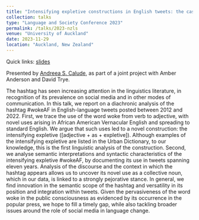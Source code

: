 ```yaml
---
title: "Intensifying expletive constructions in English tweets: the case of #wokeAF"
collection: talks
type: "Language and Society Conference 2023"
permalink: /talks/2023-nzls
venue: "University of Auckland"
date: 2023-11-29
location: "Auckland, New Zealand"
---
```


Quick links: [slides](http://dgt12.github.io/files/wokeaf.pptx)

Presented by [Andreea S. Calude](https://profiles.waikato.ac.nz/andreea.calude), as part of a joint project with Amber Anderson and David Trye.

The hashtag has seen increasing attention in the linguistics literature, in recognition of its prevalence on social media and in other modes of communication. In this talk, we report on a diachronic analysis of the hashtag #wokeAF in English-language tweets posted between 2012 and 2022. First, we trace the use of the word woke from verb to adjective, with novel uses arising in African American Vernacular English and spreading to standard English. We argue that such uses led to a novel construction: the intensifying expletive ([adjective + as + expletive]). Although examples of the intensifying expletive are listed in the Urban Dictionary, to our knowledge, this is the first linguistic analysis of the construction. Second, we analyse semantic interpretations and syntactic characteristics of the intensifying expletive #wokeAF, by documenting its use in tweets spanning eleven years. Analysis of the discourse and the context in which the hashtag appears allows us to uncover its novel use as a collective noun, which in our data, is linked to a strongly pejorative stance. In general, we find innovation in the semantic scope of the hashtag and versatility in its position and integration within tweets. Given the pervasiveness of the word woke in the public consciousness as evidenced by its occurrence in the popular press, we hope to fill a timely gap, while also tackling broader issues around the role of social media in language change.